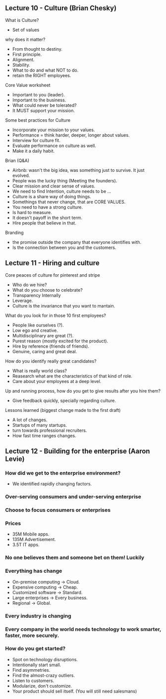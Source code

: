 ## Lecture 10 - Culture (Brian Chesky)

What is Culture?
 - Set of values

why does it matter?
 - From thought to destiny.
 - First principle.
 - Alignment.
 - Stability.
 - What to do and what NOT to do.
 - retain the RIGHT employees.

Core Value worksheet
  - Important to you (leader).
  - Important to the business.
  - What could never be tolerated?
  - It MUST support your mission.

Some best practices for Culture
  - Incorporate your mission to your values.
  - Performance = think harder, deeper, longer about values.
  - Interview for culture fit.
  - Evaluate performance on culture as well.
  - Make it a daily habit.

Brian (Q&A)
  - Airbnb: wasn't the big idea, was something just to survive. It just evolved.
  - People was the lucky thing (Meeting the founders).
  - Clear mission and clear sense of values.
  - We need to find Intention, culture needs to be ...
  - Culture is a share way of doing things.
  - Somethings that never change, that are CORE VALUES.
  - You need to have a strong culture.
  - Is hard to measure.
  - It doesn't payoff in the short term.
  - Hire people that believe in that.
  
  Branding

  - the promise outside the company that everyone identifies with.
  - Is the connection between you and the customers.


## Lecture 11 - Hiring and culture

Core peaces of culture for pinterest and stripe
 - Who do we hire?
 - What do you choose to celebrate?
 - Transparency Internally
 - Leverage.
 - Culture is the invariance that you want to mantain.

What do you look for in those 10 first employees?
 - People like ourselves (?).
 - Low ego and creative.
 - Multidisciplinary are great (?).
 - Purest reason (mostly excited for the product).
 - Hire by reference (friends of friends).
 - Genuine, caring and great deal.

How do you identify really great candidates?
 - What is really world class?
 - Reasearch what are the characteristics of that kind of role.
 - Care about your employees at a deep level.

Up and running process, how do you get to give results after you hire them?
 - Give feedback quickly, specially regarding culture.

Lessons learned (biggest change made to the first draft)
 - A lot of changes.
 - Startups of many startups.
 - turn towards professional recruiters.
 - How fast time ranges changes.
 
 ## Lecture 12 - Building for the enterprise (Aaron Levie)

### How did we get to the enterprise environment?
 - We identified rapidly changing factors.

### Over-serving consumers and under-serving enterprise

### Choose to focus consumers or enterprises

### Prices
 - 35M Mobile apps.
 - 135M Advertisement.
 - 3.5T IT apps.

### No one believes them and someone bet on them! Luckily

### Everything has change
 - On-premise computing -> Cloud.
 - Expensive computing -> Cheap.
 - Customized software -> Standard.
 - Large enterprises -> Every business.
 - Regional -> Global.

### Every industry is changing

### Every company in the world needs technology to work smarter, faster, more securely.

### How do you get started?
 - Spot on technology disruptions.
 - Intentionally start small.
 - Find asymmetries.
 - Find the almost-crazy outliers.
 - Listen to customers.
 - Modularize, don't customize.
 - Your product should sell itself.
   (You will still need salesmans)
